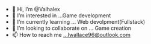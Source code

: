 - 👋 Hi, I’m @Valhalex
- 👀 I’m interested in ...Game development
- 🌱 I’m currently learning ... Web devolpment(Fullstack)
- 💞️ I’m looking to collaborate on ... Game creation
- 📫 How to reach me ...Iwallace96@outlook.com

<!---
Valhalex/Valhalex is a ✨ special ✨ repository because its `README.md` (this file) appears on your GitHub profile.
You can click the Preview link to take a look at your changes.
--->
